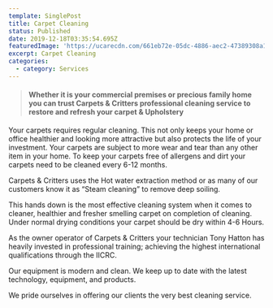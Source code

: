 ```yaml
---
template: SinglePost
title: Carpet Cleaning
status: Published
date: 2019-12-18T03:35:54.695Z
featuredImage: 'https://ucarecdn.com/661eb72e-05dc-4886-aec2-47389308a188/'
excerpt: Carpet Cleaning
categories:
  - category: Services
---
```





> #### **Whether it is your commercial premises or precious family home you can trust Carpets & Critters professional cleaning service to restore and refresh your carpet & Upholstery** 

Your carpets requires regular cleaning. This not only keeps your home or office healthier and looking more attractive but also protects the life of your investment. Your carpets are subject to more wear and tear than any other item in your home. To keep your carpets free of allergens and dirt your carpets need to be cleaned every 6-12 months.

Carpets & Critters uses the Hot water extraction method or as many of our customers know it as “Steam cleaning” to remove deep soiling.

This hands down is the most effective cleaning system when it comes to cleaner, healthier and fresher smelling carpet on completion of cleaning. Under normal drying conditions your carpet should be dry within 4-6 Hours.

As the owner operator of Carpets & Critters your technician Tony Hatton has heavily invested in professional training; achieving the highest international qualifications through the IICRC.

Our equipment is modern and clean. We keep up to date with the latest technology, equipment, and products.

We pride ourselves in offering our clients the very best cleaning service.
